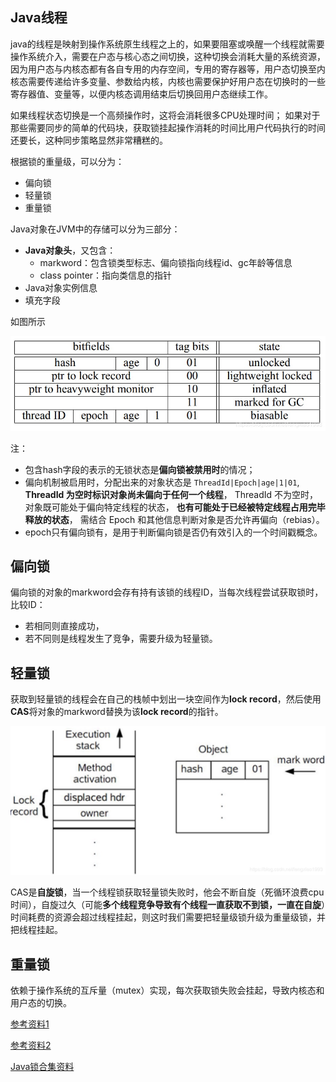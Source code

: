 ## Java线程

java的线程是映射到操作系统原生线程之上的，如果要阻塞或唤醒一个线程就需要操作系统介入，需要在户态与核心态之间切换，这种切换会消耗大量的系统资源，因为用户态与内核态都有各自专用的内存空间，专用的寄存器等，用户态切换至内核态需要传递给许多变量、参数给内核，内核也需要保护好用户态在切换时的一些寄存器值、变量等，以便内核态调用结束后切换回用户态继续工作。

如果线程状态切换是一个高频操作时，这将会消耗很多CPU处理时间；
如果对于那些需要同步的简单的代码块，获取锁挂起操作消耗的时间比用户代码执行的时间还要长，这种同步策略显然非常糟糕的。



根据锁的重量级，可以分为：

- 偏向锁
- 轻量锁
- 重量锁



Java对象在JVM中的存储可以分为三部分：

- **Java对象头**，又包含：
    - markword：包含锁类型标志、偏向锁指向线程id、gc年龄等信息
    - class pointer：指向类信息的指针
- Java对象实例信息
- 填充字段

如图所示

![markword](../../resources/markword.png)

注：

- 包含hash字段的表示的无锁状态是**偏向锁被禁用时**的情况；
- 偏向机制被启用时，分配出来的对象状态是 `ThreadId|Epoch|age|1|01`, **ThreadId 为空时标识对象尚未偏向于任何一个线程**， ThreadId 不为空时， 对象既可能处于偏向特定线程的状态， **也有可能处于已经被特定线程占用完毕释放的状态**， 需结合 Epoch 和其他信息判断对象是否允许再偏向（rebias）。
- epoch只有偏向锁有，是用于判断偏向锁是否仍有效引入的一个时间戳概念。



## 偏向锁

偏向锁的对象的markword会存有持有该锁的线程ID，当每次线程尝试获取锁时，比较ID：

- 若相同则直接成功，
- 若不同则是线程发生了竞争，需要升级为轻量锁。



## 轻量锁

获取到轻量锁的线程会在自己的栈帧中划出一块空间作为**lock record**，然后使用**CAS**将对象的markword替换为该**lock record**的指针。

![轻量级锁](../../resources/轻量级锁lockRecord.png)

CAS是**自旋锁**，当一个线程锁获取轻量锁失败时，他会不断自旋（死循环浪费cpu时间），自旋过久（可能**多个线程竞争导致有个线程一直获取不到锁，一直在自旋**）时间耗费的资源会超过线程挂起，则这时我们需要把轻量级锁升级为重量级锁，并把线程挂起。



## 重量锁

依赖于操作系统的互斥量（mutex）实现，每次获取锁失败会挂起，导致内核态和用户态的切换。



[参考资料1](https://blog.csdn.net/lengxiao1993/article/details/81568130)

[参考资料2](https://blog.csdn.net/zqz_zqz/article/details/70233767)

[Java锁合集资料](https://tech.meituan.com/2018/11/15/java-lock.html)



